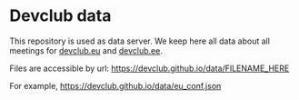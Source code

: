 # Devclub data

This repository is used as data server. We keep here all data about all 
meetings for [devclub.eu](http://devclub.eu) and [devclub.ee](http://devclub.ee).

Files are accessible by url: https://devclub.github.io/data/FILENAME_HERE

For example, https://devclub.github.io/data/eu_conf.json
